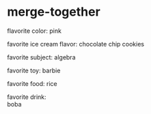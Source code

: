 # merge-together

flavorite color:
pink

favorite ice cream flavor:
chocolate chip cookies

favorite subject:
algebra

favorite toy:
barbie

favorite food:
rice

favorite drink:  
boba  
